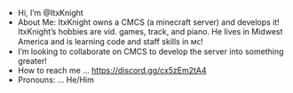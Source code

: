 - Hi, I’m @ItxKnight
- About Me: ItxKnight owns a CMCS (a minecraft server) and develops it! ItxKnight’s hobbies are vid. games, track, and piano. 
He lives in Midwest America and is learning code and staff skills in ᴍᴄ!
- I’m looking to collaborate on CMCS to develop the server into something greater!
- How to reach me ... https://discord.gg/cx5zEm2tA4
- Pronouns: ... He/Him

<!---
ItxKnight/ItxKnight is a ✨ special ✨ repository because its `README.md` (this file) appears on your GitHub profile.
You can click the Preview link to take a look at your changes.
--->
